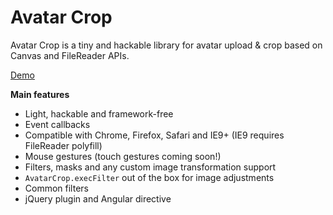 # Avatar Crop

Avatar Crop is a tiny and hackable library for avatar upload & crop based on Canvas and FileReader APIs.

[Demo](http://edoardocavazza.github.io/avatar-crop/)

**Main features**

* Light, hackable and framework-free
* Event callbacks
* Compatible with Chrome, Firefox, Safari and IE9+ (IE9 requires FileReader polyfill)
* Mouse gestures (touch gestures coming soon!)
* Filters, masks and any custom image transformation support
* `AvatarCrop.execFilter` out of the box for image adjustments
* Common filters
* jQuery plugin and Angular directive
